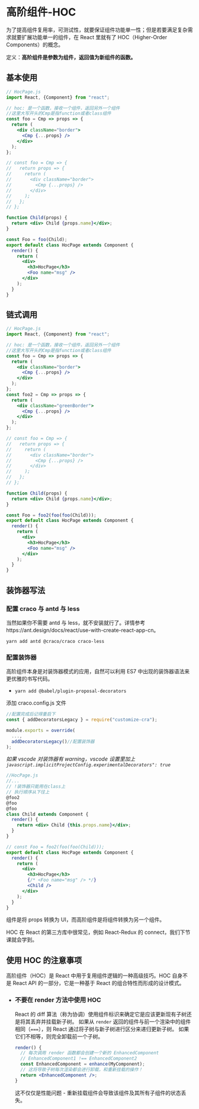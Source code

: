 # 高阶组件-HOC

​ 为了提高组件复用率，可测试性，就要保证组件功能单一性；但是若要满足复杂需求就要扩展功能单一的组件，在 React 里就有了 HOC（Higher-Order Components）的概念。

​ 定义：**高阶组件是参数为组件，返回值为新组件的函数。**

## 基本使用

```jsx
// HocPage.js
import React, {Component} from "react";

// hoc: 是一个函数，接收一个组件，返回另外一个组件
//这里大写开头的Cmp是指function或者class组件
const foo = Cmp => props => {
  return (
    <div className="border">
      <Cmp {...props} />
    </div>
  );
};

// const foo = Cmp => {
//   return props => {
//     return (
//       <div className="border">
//         <Cmp {...props} />
//       </div>
//     );
//   };
// };

function Child(props) {
  return <div> Child {props.name}</div>;
}

const Foo = foo(Child);
export default class HocPage extends Component {
  render() {
    return (
      <div>
        <h3>HocPage</h3>
        <Foo name="msg" />
      </div>
    );
  }
}
```

## 链式调用

```jsx
// HocPage.js
import React, {Component} from "react";

// hoc: 是一个函数，接收一个组件，返回另外一个组件
//这里大写开头的Cmp是指function或者class组件
const foo = Cmp => props => {
  return (
    <div className="border">
      <Cmp {...props} />
    </div>
  );
};
const foo2 = Cmp => props => {
  return (
    <div className="greenBorder">
      <Cmp {...props} />
    </div>
  );
};

// const foo = Cmp => {
//   return props => {
//     return (
//       <div className="border">
//         <Cmp {...props} />
//       </div>
//     );
//   };
// };

function Child(props) {
  return <div> Child {props.name}</div>;
}

const Foo = foo2(foo(foo(Child)));
export default class HocPage extends Component {
  render() {
    return (
      <div>
        <h3>HocPage</h3>
        <Foo name="msg" />
      </div>
    );
  }
}
```

## 装饰器写法

### 配置 craco 与 antd 与 less

当然如果你不需要 antd 与 less，就不安装就行了。详情参考https://ant.design/docs/react/use-with-create-react-app-cn。

`yarn add antd @craco/craco craco-less`

### 配置装饰器

高阶组件本身是对装饰器模式的应用，自然可以利用 ES7 中出现的装饰器语法来更优雅的书写代码。

- `yarn add @babel/plugin-proposal-decorators`

添加 craco.config.js 文件

```js
//配置完成后记得重启下
const { addDecoratorsLegacy } = require("customize-cra");

module.exports = override(
  ...,
  addDecoratorsLegacy()//配置装饰器
);
```

_如果 vscode 对装饰器有 warning，vscode 设置里加上 `javascript.implicitProjectConfig.experimentalDecorators": true`_

```jsx
//HocPage.js
//...
// !装饰器只能用在class上
// 执行顺序从下往上
@foo2
@foo
@foo
class Child extends Component {
  render() {
    return <div> Child {this.props.name}</div>;
  }
}

// const Foo = foo2(foo(foo(Child)));
export default class HocPage extends Component {
  render() {
    return (
      <div>
        <h3>HocPage</h3>
        {/* <Foo name="msg" /> */}
        <Child />
      </div>
    );
  }
}
```

组件是将 props 转换为 UI，而高阶组件是将组件转换为另一个组件。

HOC 在 React 的第三方库中很常见，例如 React-Redux 的 connect，我们下节课就会学到。

## 使用 HOC 的注意事项

高阶组件（HOC）是 React 中用于复用组件逻辑的一种高级技巧。HOC 自身不是 React API 的一部分，它是一种基于 React 的组合特性而形成的设计模式。

- ### 不要在 render 方法中使用 HOC

  React 的 diff 算法（称为协调）使用组件标识来确定它是应该更新现有子树还是将其丢弃并挂载新子树。 如果从 `render` 返回的组件与前一个渲染中的组件相同（`===`），则 React 通过将子树与新子树进行区分来递归更新子树。 如果它们不相等，则完全卸载前一个子树。

  ```jsx
  render() {
    // 每次调用 render 函数都会创建一个新的 EnhancedComponent
    // EnhancedComponent1 !== EnhancedComponent2
    const EnhancedComponent = enhance(MyComponent);
    // 这将导致子树每次渲染都会进行卸载，和重新挂载的操作！
    return <EnhancedComponent />;
  }
  ```

  这不仅仅是性能问题 - 重新挂载组件会导致该组件及其所有子组件的状态丢失。
